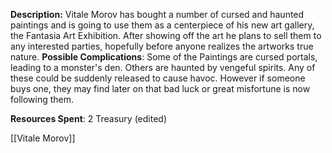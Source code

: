 **Description:** Vitale Morov has bought a number of cursed and haunted paintings and is going to use them as a centerpiece of his new art gallery, the Fantasia Art Exhibition. After showing off the art he plans to sell them to any interested parties, hopefully before anyone realizes the artworks true nature. **Possible Complications**: Some of the Paintings are cursed portals, leading to a monster's den. Others are haunted by vengeful spirits. Any of these could be suddenly released to cause havoc. However if someone buys one, they may find later on that bad luck or great misfortune is now following them.

**Resources Spent**: 2 Treasury (edited)

[[Vitale Morov]]